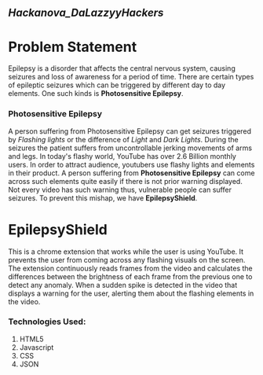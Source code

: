 ## <i>Hackanova_DaLazzyyHackers</i>
# Problem Statement
Epilepsy is a disorder that affects the central nervous system, causing seizures and loss of awareness for a period of time. There are certain types of epileptic seizures which can be triggered by different day to day elements. One such kinds is <b>Photosensitive Epilepsy</b>.

### Photosensitive Epilepsy
A person suffering from Photosensitive Epilepsy can get seizures triggered by <i>Flashing lights</i> or the difference of <i>Light</i> and <i>Dark Lights</i>. During the seizures the patient suffers from uncontrollable jerking movements of arms and legs.
In today's flashy world, YouTube has over 2.6 Billion monthly users. In order to attract audience, youtubers use flashy lights and elements in their product. A person suffering from <b>Photosensitive Epilepsy</b> can come across such elements quite easily if there is not prior warning displayed.
Not every video has such warning thus, vulnerable people can suffer seizures. To prevent this mishap, we have <b>EpilepsyShield</b>.

# EpilepsyShield

This is a chrome extension that works while the user is using YouTube. It prevents the user from coming across any flashing visuals on the screen. The extension continuously reads frames from the video and calculates the differences between the brightness of each frame from the previous one to detect any anomaly. When a sudden spike is detected in the video that displays a warning for the user, alerting them about the flashing elements in the video.

### Technologies Used:
1. HTML5
2. Javascript
3. CSS
4. JSON




